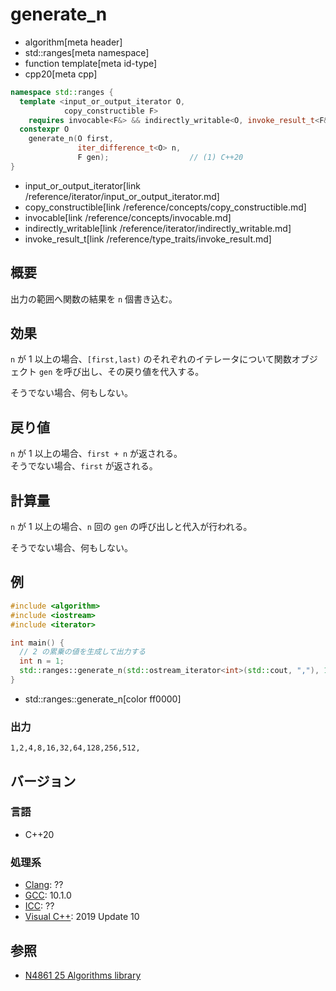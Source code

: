 # generate_n
* algorithm[meta header]
* std::ranges[meta namespace]
* function template[meta id-type]
* cpp20[meta cpp]

```cpp
namespace std::ranges {
  template <input_or_output_iterator O,
            copy_constructible F>
    requires invocable<F&> && indirectly_writable<O, invoke_result_t<F&>>
  constexpr O
    generate_n(O first,
               iter_difference_t<O> n,
               F gen);                  // (1) C++20
}
```
* input_or_output_iterator[link /reference/iterator/input_or_output_iterator.md]
* copy_constructible[link /reference/concepts/copy_constructible.md]
* invocable[link /reference/concepts/invocable.md]
* indirectly_writable[link /reference/iterator/indirectly_writable.md]
* invoke_result_t[link /reference/type_traits/invoke_result.md]


## 概要
出力の範囲へ関数の結果を `n` 個書き込む。


## 効果
`n` が 1 以上の場合、`[first,last)` のそれぞれのイテレータについて関数オブジェクト `gen` を呼び出し、その戻り値を代入する。

そうでない場合、何もしない。


## 戻り値
`n` が 1 以上の場合、`first + n` が返される。  
そうでない場合、`first` が返される。


## 計算量
`n` が 1 以上の場合、`n` 回の `gen` の呼び出しと代入が行われる。

そうでない場合、何もしない。


## 例
```cpp example
#include <algorithm>
#include <iostream>
#include <iterator>

int main() {
  // 2 の累乗の値を生成して出力する
  int n = 1;
  std::ranges::generate_n(std::ostream_iterator<int>(std::cout, ","), 10, [&n]{ auto t = n; n *= 2; return t; });
}
```
* std::ranges::generate_n[color ff0000]

### 出力
```
1,2,4,8,16,32,64,128,256,512,
```

## バージョン
### 言語
- C++20

### 処理系
- [Clang](/implementation.md#clang): ??
- [GCC](/implementation.md#gcc): 10.1.0
- [ICC](/implementation.md#icc): ??
- [Visual C++](/implementation.md#visual_cpp): 2019 Update 10

## 参照
- [N4861 25 Algorithms library](https://timsong-cpp.github.io/cppwp/n4861/algorithms)
